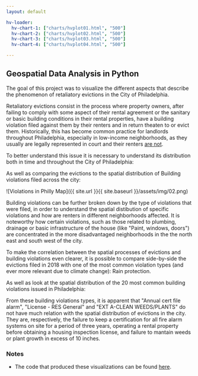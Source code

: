 ```yaml
---
layout: default

hv-loader:
  hv-chart-1: ["charts/hvplot01.html", "500"]
  hv-chart-2: ["charts/hvplot02.html", "500"]
  hv-chart-3: ["charts/hvplot03.html", "500"]
  hv-chart-4: ["charts/hvplot04.html", "500"]

---
```


## Geospatial Data Analysis in Python

The goal of this project was to visualize the different aspects that describe the phenomenon of retaliatory evictions in the City of Philadelphia.

Retaliatory evictions consist in the process where property owners, after failing to comply with some aspect of their rental agreement or the sanitary or basic building conditions in their rental properties, have a building violation filed against them by their renters and in return theaten to or evict them. Historically, this has become common practice for landlords throughout Philadelphia, especially in low-income neighborhoods, as they usually are legally represented in court and their renters [are not](https://whyy.org/articles/philadelphia-renters-dealing-with-major-issues-forced-to-lie-down-and-take-it-or-risk-eviction/).

To better understand this issue it is necessary to understand its distribution both in time and throughout the City of Philadelphia:

<div id="hv-chart-1"></div>

As well as comparing the evictions to the spatial distribution of Building violations filed across the city:

![Violations in Philly Map]({{ site.url }}{{ site.baseurl }}/assets/img/02.png)


Building violations can be further broken down by the type of violations that were filed, in order to understand the spatial distibution of specific violations and how are renters in different neighborhoods affected. It is noteworthy how certain violations, such as those related to plumbing, drainage or basic infrastructure of the house (like "Paint, windows, doors") are concentrated in the more disadvantaged neighborhoods in the the north east and south west of the city.

<div id="hv-chart-2"></div>

To make the correlation between the spatial processes of evictions and building violations even clearer, it is possible to compare side-by-side the evictions filed in 2018 with one of the most common violation types (and ever more relevant due to climate change): Rain protection.

<div id="hv-chart-3"></div>

As well as look at the spatial distribution of the 20 most common building violations issued in Philadelphia: 

<div id="hv-chart-4"></div>

From these building violations types, it is apparent that "Annual cert file alarm", "License - RES General" and "EXT A-CLEAN WEEDS/PLANTS" do not have much relation with the spatial distribution of evictions in the city. They are, respectively, the failure to keep a certification for all fire alarm systems on site for a period of three years, operating a rental property before obtaining a housing inspection license, and failure to mantain weeds or plant growth in excess of 10 inches.

### Notes
- The code that produced these visualizations can be found [here](https://github.com/golete/musa-13).
